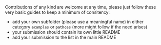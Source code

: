 Contributions of any kind are welcome at any time, please just follow these very basic guides to keep a minimum of consitency:
- add your own subfolder (please use a meaningful name) in either category `examples` or `pathces` (more might follow if the need arises)
- your submission should contain its own little README
- add your submission to the list in the main README
